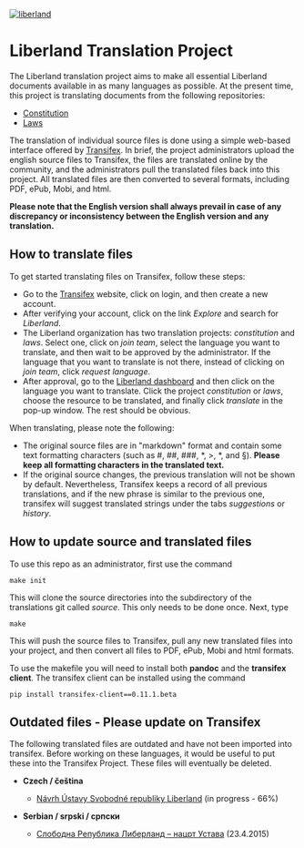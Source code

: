[![liberland](http://liberland.org/addons/image/Liberland_znak_small.png)](https://github.com/liberland/liberland)

# Liberland Translation Project
The Liberland translation project aims to make all essential Liberland documents available in as many languages as possible. At the present time, this project is translating documents from the following repositories:

* [Constitution](https://github.com/liberland/constitution)
* [Laws](https://github.com/liberland/laws)

The translation of individual source files is done using a simple web-based interface offered by [Transifex](https://www.transifex.com/). In brief, the project administrators upload the english source files to Transifex, the files are translated online by the community, and the administrators pull the translated files back into this project. All translated files are then converted to several formats, including PDF, ePub, Mobi, and html.

**Please note that the English version shall always prevail in case of any discrepancy or inconsistency between the English version and any translation.**

## How to translate files

To get started translating files on Transifex, follow these steps:

* Go to the [Transifex](https://www.transifex.com) website, click on login, and then create a new account.
* After verifying your account, click on the link *Explore* and search for *Liberland*. 
* The Liberland organization has two translation projects: *constitution* and *laws*. Select one, click on *join team*, select the language you want to translate, and then wait to be approved by the administrator. If the language that you want to translate is not there, instead of clicking on *join team*, click *request language*.
* After approval, go to the [Liberland dashboard](https://www.transifex.com/organization/liberland/dashboard) and then click on the language you want to translate. Click the project *constitution* or *laws*, choose the resource to be translated, and finally click *translate* in the pop-up window. The rest should be obvious.

When translating, please note the following:

* The original source files are in "markdown" format and contain some text formatting characters (such as #, ##, ###, *, >, *, and §). **Please keep all formatting characters in the translated text.**
* If the original source changes, the previous translation will not be shown by default. Nevertheless, Transifex keeps a record of all previous translations, and if the new phrase is similar to the previous one, transifex will suggest translated strings under the tabs *suggestions* or *history*.


## How to update source and translated files

To use this repo as an administrator, first use the command

    make init
    
This will clone the source directories into the subdirectory of the translations git called *source*. This only needs to be done once. Next, type

    make
    
This will push the source files to Transifex, pull any new translated files into your project, and then convert all files to PDF, ePub, Mobi and html formats.

To use the makefile you will need to install both **pandoc** and the **transifex client**. The transifex client can be installed using the command

    pip install transifex-client==0.11.1.beta

## Outdated files - Please update on Transifex

The following translated files are outdated and have not been imported into transifex. Before working on these languages, it would be useful to put these into the Transifex Project. These files will eventually be deleted.

* **Czech / čeština**
  * [Návrh Ústavy Svobodné republiky Liberland](languages/cs/Liberland-constitution-cs.md) (in progress - 66%)

* **Serbian / srpski / српски**
  * [Слободна Република Либерланд – нацрт Устава](languages/sr/Liberland-constitution-sr.md) (23.4.2015)


